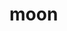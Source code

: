 # moon

<!-- 
@REM 判斷 clone 是否成功
@REM (1) git clone  https://github.com/hub0516/moon.git 
@REM (2) add .vscode 和 .gitignore 和 remoto.bat(不能新增上去key)
 -->
